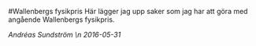 #Wallenbergs fysikpris
Här lägger jag upp saker som jag har att göra med angående Wallenbergs fysikpris.

<i>Andréas Sundström<i>
\n
2016-05-31
